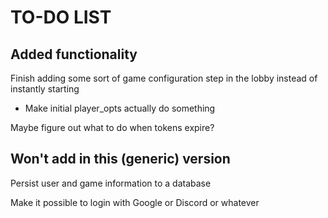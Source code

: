 TO-DO LIST
==========

Added functionality
-------------------

Finish adding some sort of game configuration step in the lobby instead of instantly starting
* Make initial player_opts actually do something

Maybe figure out what to do when tokens expire?


Won't add in this (generic) version
-----------------------------------

Persist user and game information to a database

Make it possible to login with Google or Discord or whatever
